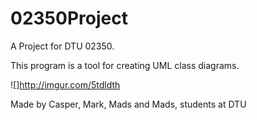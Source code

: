 02350Project
============

A Project for DTU 02350.

This program is a tool for creating UML class diagrams.

![]http://imgur.com/5tdldth

Made by Casper, Mark, Mads and Mads, students at DTU
